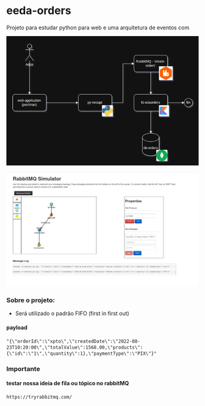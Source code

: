 # eeda-orders
Projeto para estudar python para web e uma arquitetura de eventos com

![Diagrama](.doc/images/diagram.png)

![alt text](.doc/images/image.png)

### Sobre o projeto:
- Será utilizado o padrão FIFO (first in first out)

#### payload
```
"{\"orderId\":\"xpto\",\"createdDate\":\"2022-08-23T10:20:00\",\"totalValue\":1568.00,\"products\":{\"id\":\"1\",\"quantity\":1},\"paymentType\":\"PIX\"}"
```
### Importante
#### testar nossa ideia de fila ou tópico no rabbitMQ
```
https://tryrabbitmq.com/
```
 
